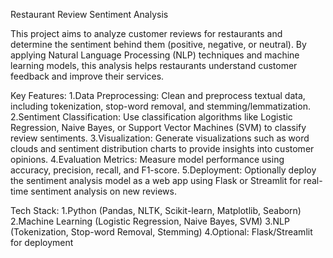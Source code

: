 Restaurant Review Sentiment Analysis

This project aims to analyze customer reviews for restaurants and determine the sentiment behind them (positive, negative, or neutral). By applying Natural Language Processing (NLP) techniques and machine learning models, this analysis helps restaurants understand customer feedback and improve their services.

Key Features:
1.Data Preprocessing: Clean and preprocess textual data, including tokenization, stop-word removal, and stemming/lemmatization.
2.Sentiment Classification: Use classification algorithms like Logistic Regression, Naive Bayes, or Support Vector Machines (SVM) to classify review sentiments.
3.Visualization: Generate visualizations such as word clouds and sentiment distribution charts to provide insights into customer opinions.
4.Evaluation Metrics: Measure model performance using accuracy, precision, recall, and F1-score.
5.Deployment: Optionally deploy the sentiment analysis model as a web app using Flask or Streamlit for real-time sentiment analysis on new reviews.

Tech Stack:
1.Python (Pandas, NLTK, Scikit-learn, Matplotlib, Seaborn)
2.Machine Learning (Logistic Regression, Naive Bayes, SVM)
3.NLP (Tokenization, Stop-word Removal, Stemming)
4.Optional: Flask/Streamlit for deployment
